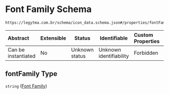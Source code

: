 # Font Family Schema

```txt
https://legytma.com.br/schema/icon_data.schema.json#/properties/fontFamily
```




| Abstract            | Extensible | Status         | Identifiable            | Custom Properties | Additional Properties | Access Restrictions | Defined In                                                                        |
| :------------------ | ---------- | -------------- | ----------------------- | :---------------- | --------------------- | ------------------- | --------------------------------------------------------------------------------- |
| Can be instantiated | No         | Unknown status | Unknown identifiability | Forbidden         | Allowed               | none                | [icon_data.schema.json\*](../schema/icon_data.schema.json) |

## fontFamily Type

`string` ([Font Family](icon_data-properties-font-family.md))
